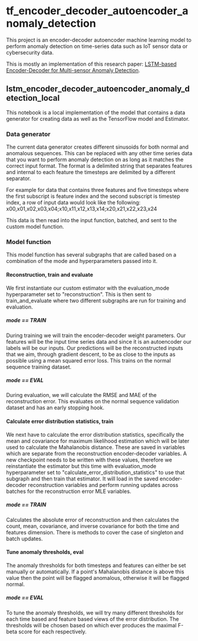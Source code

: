 # tf_encoder_decoder_autoencoder_anomaly_detection

This project is an encoder-decoder autoencoder machine learning model to perform anomaly detection on time-series data such as IoT sensor data or cybersecurity data.

This is mostly an implementation of this research paper: [LSTM-based Encoder-Decoder for Multi-sensor Anomaly Detection](https://arxiv.org/pdf/1607.00148.pdf).

## lstm_encoder_decoder_autoencoder_anomaly_detection_local
This notebook is a local implementation of the model that contains a data generator for creating data as well as the TensorFlow model and Estimator. 

### Data generator
The current data generator creates different sinusoids for both normal and anomalous sequences. This can be replaced with any other time series data that you want to perform anomaly detection on as long as it matches the correct input format. The format is a delimited string that separates features and internal to each feature the timesteps are delimited by a different separator.

For example for data that contains three features and five timesteps where the first subscript is feature index and the second subscript is timestep index, a row of input data would look like the following:
x00,x01,x02,x03,x04;x10,x11,x12,x13,x14;x20,x21,x22,x23,x24

This data is then read into the input function, batched, and sent to the custom model function.

### Model function
This model function has several subgraphs that are called based on a combination of the mode and hyperparameters passed into it.

#### Reconstruction, train and evaluate
We first instantiate our custom estimator with the evaluation_mode hyperparameter set to "reconstruction". This is then sent to train_and_evaluate where two different subgraphs are run for training and evaluation.

##### mode == TRAIN
During training we will train the encoder-decoder weight parameters. Our features will be the input time series data and since it is an autoencoder our labels will be our inputs. Our predictions will be the reconstructed inputs that we aim, through gradient descent, to be as close to the inputs as possible using a mean squared error loss. This trains on the normal sequence training dataset.

##### mode == EVAL
During evaluation, we will calculate the RMSE and MAE of the reconstruction error. This evaluates on the normal sequence validation dataset and has an early stopping hook.

#### Calculate error distribution statistics, train
We next have to calculate the error distribution statistics, specifically the mean and covariance for maximum likelihood estimation which will be later used to calculate the Mahalanobis distance. These are saved in variables which are separate from the reconstruction encoder-decoder variables. A new checkpoint needs to be written with these values, therefore we reinstantiate the estimator but this time with evaluation_mode hyperparameter set to "calculate_error_distribution_statistics" to use that subgraph and then train that estimator. It will load in the saved encoder-decoder reconstruction variables and perform running updates across batches for the reconstruction error MLE variables.

##### mode == TRAIN
Calculates the absolute error of reconstruction and then calculates the count, mean, covariance, and inverse covariance for both the time and features dimension. There is methods to cover the case of singleton and batch updates.

#### Tune anomaly thresholds, eval
The anomaly thresholds for both timesteps and features can either be set manually or automatically. If a point's Mahalanobis distance is above this value then the point will be flagged anomalous, otherwise it will be flagged normal.

##### mode == EVAL
To tune the anomaly thresholds, we will try many different thresholds for each time based and feature based views of the error distribution. The thresholds will be chosen based on which ever produces the maximal F-beta score for each respectively.